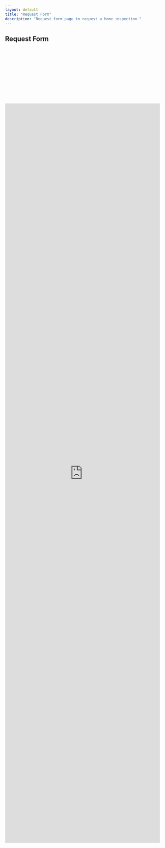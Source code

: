 ```yaml
---
layout: default
title: "Request Form"
description: "Request form page to request a home inspection."
---
```


<!--::breadcrumb part start::-->
<section class="breadcrumb blog_bg">
    <div class="container">
        <div class="row">
        <div class="col-lg-12">
            <div class="breadcrumb_iner">
                <div class="breadcrumb_iner_item">
                    <h2>Request Form</h2>
                </div>
            </div>
        </div>
        </div>
    </div>
</section>
<!--::breadcrumb part start::-->
<iframe src='https://www.spectora.com/inspection-request/quality-home-inspection?iframe=1' style='border:0;height:2400px;width:100%;margin-top:180px;'></iframe>
